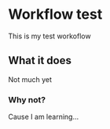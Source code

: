# Workflow test

This is my test workoflow

## What it does

Not much yet

### Why not?

Cause I am learning...
